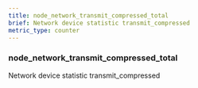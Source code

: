 ```yaml
---
title: node_network_transmit_compressed_total
brief: Network device statistic transmit_compressed
metric_type: counter
---
```

### node_network_transmit_compressed_total

Network device statistic transmit_compressed